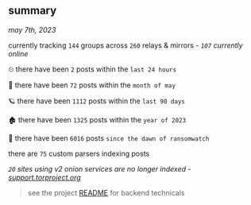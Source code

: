 
## summary
_may 7th, 2023_

currently tracking `144` groups across `260` relays & mirrors - _`107` currently online_

⏲ there have been `2` posts within the `last 24 hours`

🦈 there have been `72` posts within the `month of may`

🪐 there have been `1112` posts within the `last 90 days`

🏚 there have been `1325` posts within the `year of 2023`

🦕 there have been `6016` posts `since the dawn of ransomwatch`

there are `75` custom parsers indexing posts

_`20` sites using v2 onion services are no longer indexed - [support.torproject.org](https://support.torproject.org/onionservices/v2-deprecation/)_

> see the project [README](https://github.com/joshhighet/ransomwatch#ransomwatch--) for backend technicals
